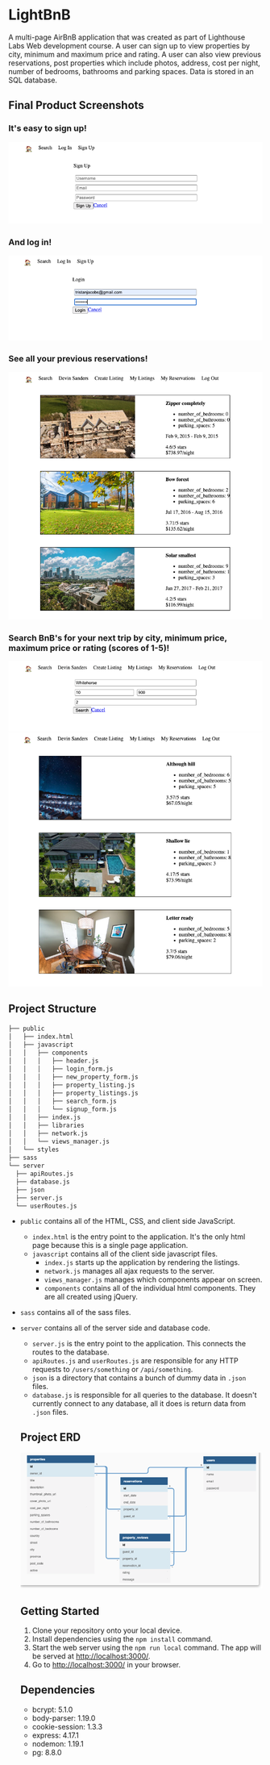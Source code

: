 # **LightBnB**
A multi-page AirBnB application that was created as part of Lighthouse Labs Web development course. A user can sign up to view properties by city, minimum and maximum price and rating. A user can also view previous reservations, post properties which include photos, address, cost per night, number of bedrooms, bathrooms and parking spaces. Data is stored in an SQL database. 

## Final Product Screenshots

### It's easy to sign up!
!["Sign up"](https://github.com/Datazyme/LightBnB/blob/master/docs/Sign_Up.png)

### And log in!
!["Log In"](https://github.com/Datazyme/LightBnB/blob/master/docs/Log_In.png)

### See all your previous reservations!
!["See Previous Reservations"](https://github.com/Datazyme/LightBnB/blob/master/docs/My_Reservations.png)

### Search BnB's for your next trip by city, minimum price, maximum price or rating (scores of 1-5)!
!["Search Options"](https://github.com/Datazyme/LightBnB/blob/master/docs/Search_Options.png)
!["Search Results"](https://github.com/Datazyme/LightBnB/blob/master/docs/Search_Results.png)


## Project Structure

```
├── public
│   ├── index.html
│   ├── javascript
│   │   ├── components 
│   │   │   ├── header.js
│   │   │   ├── login_form.js
│   │   │   ├── new_property_form.js
│   │   │   ├── property_listing.js
│   │   │   ├── property_listings.js
│   │   │   ├── search_form.js
│   │   │   └── signup_form.js
│   │   ├── index.js
│   │   ├── libraries
│   │   ├── network.js
│   │   └── views_manager.js
│   └── styles
├── sass
└── server
  ├── apiRoutes.js
  ├── database.js
  ├── json
  ├── server.js
  └── userRoutes.js
```

* `public` contains all of the HTML, CSS, and client side JavaScript. 
  * `index.html` is the entry point to the application. It's the only html page because this is a single page application.
  * `javascript` contains all of the client side javascript files.
    * `index.js` starts up the application by rendering the listings.
    * `network.js` manages all ajax requests to the server.
    * `views_manager.js` manages which components appear on screen.
    * `components` contains all of the individual html components. They are all created using jQuery.
* `sass` contains all of the sass files. 
* `server` contains all of the server side and database code.
  * `server.js` is the entry point to the application. This connects the routes to the database.
  * `apiRoutes.js` and `userRoutes.js` are responsible for any HTTP requests to `/users/something` or `/api/something`. 
  * `json` is a directory that contains a bunch of dummy data in `.json` files.
  * `database.js` is responsible for all queries to the database. It doesn't currently connect to any database, all it does is return data from `.json` files.

  ## Project ERD
  !["ERD"](https://github.com/Datazyme/LightBnB/blob/master/docs/ERD.png)

  ## Getting Started

  1. Clone your repository onto your local device.
  2. Install dependencies using the `npm install` command.
  3. Start the web server using the `npm run local` command. The app will be served at <http://localhost:3000/>.
  4. Go to <http://localhost:3000/> in your browser.

  ## Dependencies
  
  - bcrypt: 5.1.0
  - body-parser: 1.19.0
  - cookie-session: 1.3.3
  - express: 4.17.1
  - nodemon: 1.19.1
  - pg: 8.8.0



